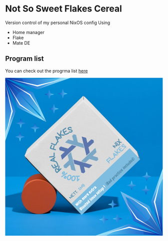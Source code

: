 # Not So Sweet Flakes Cereal
Version control of my personal NixOS config
Using
- Home manager
- Flake
- Mate DE

## Program list
You can check out the progrma list [here](stuff/list.md)

![image](stuff/logo.png)
